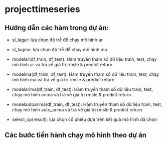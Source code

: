 # projecttimeseries
## Hướng dẫn các hàm trong dự án:
- sl_lagar: lựa chọn độ trễ để chạy mô hình ar

- sl_lagma: lựa chọn độ trễ để chạy mô hình ma

- modelar(df_train, df_test): Hàm truyền tham số dữ liệu train, test, chạy mô hình ar và trả về giá trị rmsle & predict return

- modelma(df_train, df_test): Hàm truyền tham số dữ liệu train, test, chạy mô hình ma và trả về giá trị rmsle & predict return

- modelarima(df_train, df_test): Hàm truyền tham số dữ liệu train, test, chạy mô hình arima và trả về giá trị rmsle & predict return

- modelautoarima(df_train, df_test): Hàm truyền tham số dữ liệu train, test, chạy mô hình auto_arima và trả về giá trị rmsle & predict return

- select_cp(result): lựa chọn cổ phiếu dựa trên kết quả mô hình đã chọn

## Các bước tiến hành chạy mô hình theo dự án
